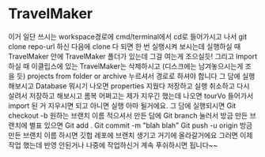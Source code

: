 # TravelMaker

이거 일단 쓰시는 workspace경로에 cmd/terminal에서 cd로 들어가시고 나서 
git clone repo-url 
하신 다음에 clone 다 되면 한 번 실행시켜 보시는데 실행하실 때 TravelMaker 안에 TravelMaker 폴더가 있는데 그걸 여는게 조으실듯!
그리고 Import 하실 때 이클립스에 있는 TravelMaker는 삭제하시고 (디스크에는 남겨놓으시는게 조을 듯) projects from folder or archive 누르셔서 경로로 하셔야 합니다
그 담에 실행 해보시고 Database 뭐시기 나오면 properties 지웠다 저장하고 실행 취소하고 다시 살려서 저장하고 해보시고 롬복 어쩌고는 제가 지우긴 했는데 나오면 tourVo 들어가서 import 된 거 지우시면 되고 아니면 실행 아마 될거에요. 그 담에 실행되시면 
Git checkout -b 원하는 브랜치 이름
적으셔서 만든 담에
Git branch
눌러서 방금 만든 브랜치에 별표 있으면
Git add .
Git commit -m "blah blah"
Git push -u origin 방금 만든 브랜치 이름
하시면 깃헙 레포에 브랜치 생기고 거기에 올라갈거에요 
그러면 이제 작업 했는데 반영 안된거나 나중에 작업하신거 계속 푸쉬하시면 됩니다~~